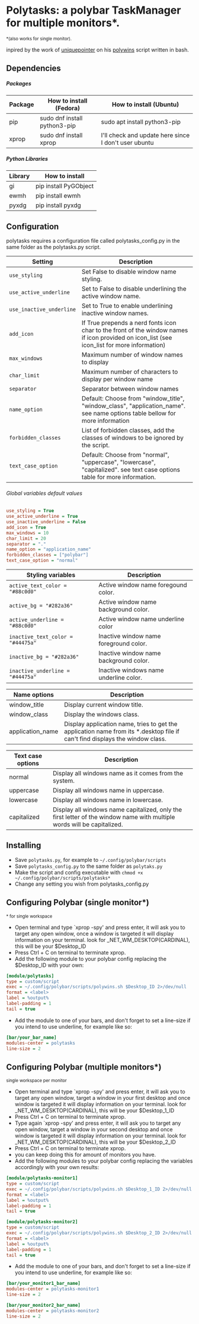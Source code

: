 # Polytasks: a polybar TaskManager for multiple monitors*.
<sub> *(also works for single monitor).</sub>

inpired by the work of [uniquepointer](https://github.com/uniquepointer) on his [polywins](https://github.com/uniquepointer/polywins) script written in bash.

## Dependencies
##### Packages
| Package | How to install (Fedora) | How to install (Ubuntu) | 
| --- | --- | --- |
| pip | sudo dnf install python3-pip | sudo apt install python3-pip |
| xprop | sudo dnf install xprop | I'll check and update here since I don't user ubuntu |

##### Python Libraries

| Library | How to install |
| --- | --- |
| gi | pip install PyGObject |
| ewmh | pip install ewmh |
| pyxdg | pip install pyxdg |


## Configuration

polytasks requires a configuration file called polytasks_config.py in the same folder as the polytasks.py script.

| Setting | Description |
| --- | --- |
| `use_styling` | Set False to disable window name styling. |
| `use_active_underline` |  Set to False to disable underlining the active window name. |
| `use_inactive_underline` | Set to True to enable underlining inactive window names. |
| `add_icon` | If True prepends a nerd fonts icon char to the front of the window names if icon provided on icon_list (see icon_list for more information) |
| `max_windows` | Maximum number of window names to display |
| `char_limit` | Maximum number of characters to display per window name |
| `separator` | Separator between window names |
| `name_option` | Default: Choose from "window_title", "window_class", "application_name". see name options table bellow for more information |
| `forbidden_classes` | List of forbidden classes, add the classes of windows to be ignored by the script.
| `text_case_option` | Default: Choose from "normal", "uppercase", "lowercase", "capitalized". see text case options table for more information. |

###### Global variables default values
```ini
use_styling = True
use_active_underline = True
use_inactive_underline = False
add_icon = True
max_windows = 10
char_limit = 20
separator = "."
name_option = "application_name"
forbidden_classes = ["polybar"]
text_case_option = "normal"
```

| Styling variables | Description |
| --- | --- |
| `active_text_color = "#88c0d0"` | Active window name foregound color. |
| `active_bg = "#282a36"` | Active window name background color. |
| `active_underline = "#88c0d0"` | Active window name underline color |
| `inactive_text_color = "#44475a"` | Inactive window name foreground color. |
| `inactive_bg = "#282a36"` | Inactive window name background color. |
| `inactive_underline = "#44475a"` | Inactive windows name underline color. |

| Name options | Description | 
| --- | --- | 
| window_title | Display current window title. | 
| window_class | Display the windows class. | 
| application_name | Display application name, tries to get the application name from its *.desktop file if can't find displays the window class. |

| Text case options | Description | 
| --- | --- | 
| normal | Display all windows name as it comes from the system. | 
| uppercase | Display all windows name in uppercase. | 
| lowercase | Display all windows name in lowercase. | 
| capitalized | Display all windows name capitalized, only the first letter of the window name with multiple words will be capitalized. |

## Installing

* Save `polytasks.py`, for example to `~/.config/polybar/scripts`
* Save `polytasks_config.py` to the same folder as `polytaks.py`
* Make the script and config executable with `chmod +x ~/.config/polybar/scripts/polytasks*`
* Change any setting you wish from polytasks_config.py

## Configuring Polybar (single monitor*)
<sub>* for single workspace</sub>

* Open terminal and type `xprop -spy' and press enter, it will ask you to target any open window, once a window is targeted it will display information on your terminal. look for _NET_WM_DESKTOP(CARDINAL), this will be your $Desktop_ID
* Press Ctrl + C on terminal to terminate xprop.
* Add the following module to your polybar config replacing the $Desktop_ID with your own:

```ini
[module/polytasks]
type = custom/script
exec = ~/.config/polybar/scripts/polywins.sh $Desktop_ID 2>/dev/null
format = <label>
label = %output%
label-padding = 1
tail = true
```
* Add the module to one of your bars, and don't forget to set a line-size if you intend to use underline, for example like so:
```ini
[bar/your_bar_name]
modules-center = polytasks
line-size = 2
```
## Configuring Polybar (multiple monitors*)
<sub> single workspace per monitor</sub>

* Open terminal and type `xprop -spy' and press enter, it will ask you to target any open window, target a window in your first desktop and once window is targeted it will display information on your terminal. look for _NET_WM_DESKTOP(CARDINAL), this will be your $Desktop_1_ID
* Press Ctrl + C on terminal to terminate xprop.
* Type again `xprop -spy' and press enter, it will ask you to target any open window, target a window in your second desktop and once window is targeted it will display information on your terminal. look for _NET_WM_DESKTOP(CARDINAL), this will be your $Desktop_2_ID
* Press Ctrl + C on terminal to terminate xprop.
* you can keep doing this for amount of monitors you have.
* Add the following modules to your polybar config replacing the variables accordingly with your own results:

```ini
[module/polytasks-monitor1]
type = custom/script
exec = ~/.config/polybar/scripts/polywins.sh $Desktop_1_ID 2>/dev/null
format = <label>
label = %output%
label-padding = 1
tail = true

[module/polytasks-monitor2]
type = custom/script
exec = ~/.config/polybar/scripts/polywins.sh $Desktop_2_ID 2>/dev/null
format = <label>
label = %output%
label-padding = 1
tail = true
```
* Add the module to one of your bars, and don't forget to set a line-size if you intend to use underline, for example like so:
```ini
[bar/your_monitor1_bar_name]
modules-center = polytasks-monitor1
line-size = 2

[bar/your_monitor2_bar_name]
modules-center = polytasks-monitor2
line-size = 2
```
